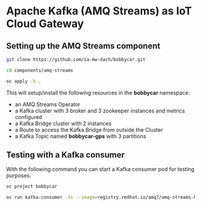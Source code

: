 # Apache Kafka (AMQ Streams) as IoT Cloud Gateway

## Setting up the AMQ Streams component

```sh
git clone https://github.com/sa-mw-dach/bobbycar.git
```

```sh
cd components/amq-streams
```

```sh
oc apply -k .
```

This will setup/install the following resources in the **bobbycar** namespace:

- an AMQ Streams Operator
- a Kafka cluster with 3 broker and 3 zookeeper instances and metrics configured
- a Kafka Bridge cluster with 2 instances
- a Route to access the Kafka Bridge from outside the Cluster
- a Kafka Topic named **bobbycar-gps** with 3 partitions

## Testing with a Kafka consumer

With the following command you can start a Kafka consumer pod for testing purposes.

```sh
oc project bobbycar
```

```sh
oc run kafka-consumer -ti --image=registry.redhat.io/amq7/amq-streams-kafka-24-rhel7:1.4.0 --rm=true --restart=Never -- bin/kafka-console-consumer.sh --bootstrap-server bobbycar-cluster-kafka-bootstrap:9092 --topic bobbycar-gps --from-beginning
```
